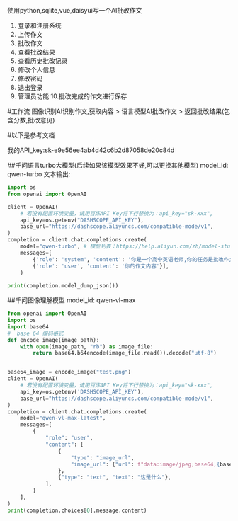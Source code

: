 使用python,sqlite,vue,daisyui写一个AI批改作文
1. 登录和注册系统
2. 上传作文
3. 批改作文
4. 查看批改结果
5. 查看历史批改记录
6. 修改个人信息
7. 修改密码
8. 退出登录
9. 管理员功能
10.批改完成的作文进行保存

#工作流
图像识别AI识别作文,获取内容 > 语言模型AI批改作文 > 返回批改结果(包含分数,批改意见)


#以下是参考文档

我的API_key:sk-e9e56ee4ab4d42c6b2d87058de20c84d

##千问语言turbo大模型(后续如果该模型效果不好,可以更换其他模型)
model_id: qwen-turbo
文本输出:
```python
import os
from openai import OpenAI

client = OpenAI(
    # 若没有配置环境变量，请用百炼API Key将下行替换为：api_key="sk-xxx",
    api_key=os.getenv("DASHSCOPE_API_KEY"), 
    base_url="https://dashscope.aliyuncs.com/compatible-mode/v1",
)
completion = client.chat.completions.create(
    model="qwen-turbo", # 模型列表：https://help.aliyun.com/zh/model-studio/getting-started/models
    messages=[
        {'role': 'system', 'content': '你是一个高中英语老师,你的任务是批改作文'},
        {'role': 'user', 'content': '你的作文内容'}],
    )
    
print(completion.model_dump_json())
```


##千问图像理解模型
model_id: qwen-vl-max
```python
from openai import OpenAI
import os
import base64
#  base 64 编码格式
def encode_image(image_path):
    with open(image_path, "rb") as image_file:
        return base64.b64encode(image_file.read()).decode("utf-8")


base64_image = encode_image("test.png")
client = OpenAI(
    # 若没有配置环境变量，请用百炼API Key将下行替换为：api_key="sk-xxx",
    api_key=os.getenv('DASHSCOPE_API_KEY'),
    base_url="https://dashscope.aliyuncs.com/compatible-mode/v1",
)
completion = client.chat.completions.create(
    model="qwen-vl-max-latest",
    messages=[
        {
            "role": "user",
            "content": [
                {
                    "type": "image_url",
                    "image_url": {"url": f"data:image/jpeg;base64,{base64_image}"}, # 传入base64_image字符串 
                },
                {"type": "text", "text": "这是什么"},
            ],
        }
    ],
)
print(completion.choices[0].message.content)
```

